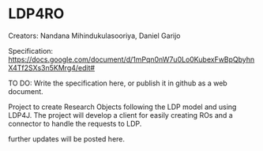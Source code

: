 LDP4RO
======
Creators: Nandana Mihindukulasooriya, Daniel Garijo

Specification: https://docs.google.com/document/d/1mPqn0nW7u0Lo0KubexFwBpQbyhnX4Tf2SXs3n5KMrg4/edit#

TO DO: Write the specification here, or publish it in github as a web document.

Project to create Research Objects following the LDP model and using LDP4J.
The project will develop a client for easily creating ROs and a connector to handle the requests to LDP.

further updates will be posted here.
